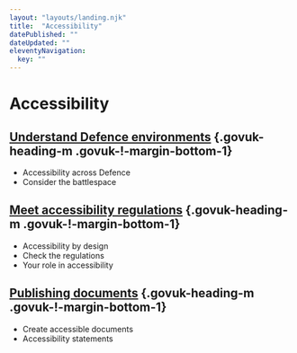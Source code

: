 ```yaml
---
layout: "layouts/landing.njk"
title:  "Accessibility"
datePublished: ""
dateUpdated: ""
eleventyNavigation:
  key: ""
---
```


# Accessibility

## [Understand Defence environments](/accessibility/understand-defence-environments) {.govuk-heading-m .govuk-!-margin-bottom-1}

- Accessibility across Defence
- Consider the battlespace

## [Meet accessibility regulations](/accessibility/meet-accessibility-regulations) {.govuk-heading-m .govuk-!-margin-bottom-1}

- Accessibility by design
- Check the regulations
- Your role in accessibility

## [Publishing documents](/accessibility/publishing-documents) {.govuk-heading-m .govuk-!-margin-bottom-1}

- Create accessible documents
- Accessibility statements
